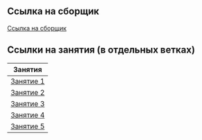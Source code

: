 ## Ссылка на сборщик
[Ссылка на сборщик](https://github.com/goitacademy/parcel-project-template)

## Ссылки на занятия (в отдельных ветках)

|                                 Занятия                                  |
| :----------------------------------------------------------------------: |
| [Занятие 1](https://github.com/josserden/39-blended-team1/tree/lesson-1) |
| [Занятие 2](https://github.com/josserden/39-blended-team1/tree/lesoon-2) |
|                              [Занятие 3]()                               |
| [Занятие 4](https://github.com/josserden/39-blended-team1/tree/lesson-4) |
|                              [Занятие 5]()                               |
